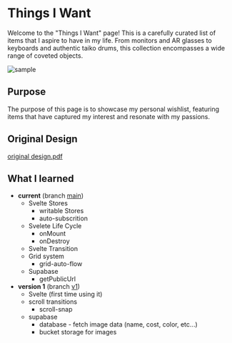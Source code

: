 # Things I Want

Welcome to the "Things I Want" page!
This is a carefully curated list of items that I aspire to have in my life.
From monitors and AR glasses to keyboards and authentic taiko drums, this collection encompasses a wide range of coveted objects.

![sample](./public/sample2.gif)

## Purpose

The purpose of this page is to showcase my personal wishlist,
featuring items that have captured my interest and resonate with my passions.

## Original Design

[original design.pdf](./public/things-i-want.pdf)

## What I learned

- **current** (branch [main](https://github.com/rolemadelen/things-i-want/tree/main))
  - Svelte Stores
    - writable Stores
    - auto-subscrition
  - Svelete Life Cycle
    - onMount
    - onDestroy
  - Svelte Transition
  - Grid system
    - grid-auto-flow
  - Supabase
    - getPublicUrl
- **version 1** (branch [v1](https://github.com/rolemadelen/things-i-want/tree/v1))
  - Svelte (first time using it)
  - scroll transitions
    - scroll-snap
  - supabase
    - database - fetch image data (name, cost, color, etc...)
    - bucket storage for images
